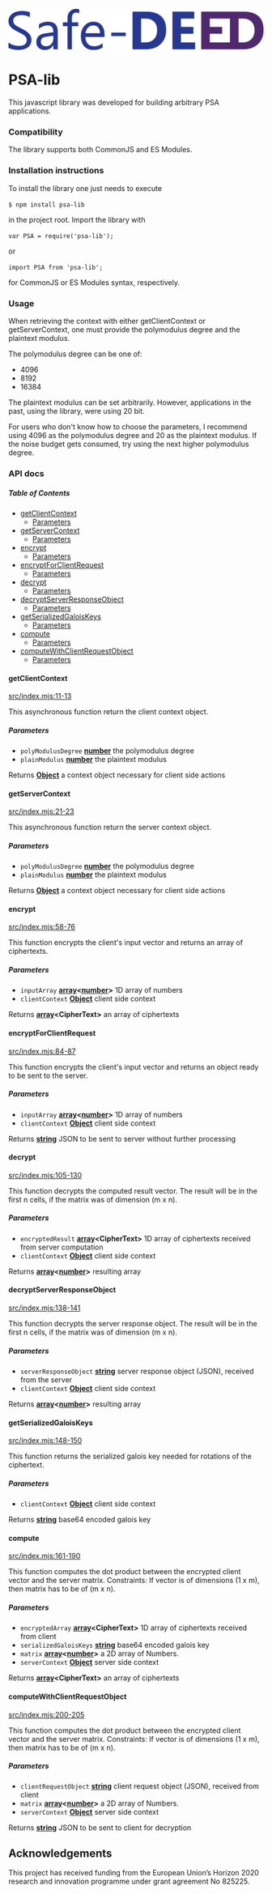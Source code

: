 ![Safe-DEED Logo](https://github.com/Safe-DEED/PSA/blob/master/Safe-DEED_logo.png)

# PSA-lib

This javascript library was developed for building arbitrary PSA applications. 

### Compatibility

The library supports both CommonJS and ES Modules.

### Installation instructions

To install the library one just needs to execute 

`$ npm install psa-lib` 

in the project root.
Import the library with 

`var PSA = require('psa-lib');` 

or 

`import PSA from 'psa-lib';` 

for CommonJS or ES Modules syntax, respectively.

### Usage

When retrieving the context with either getClientContext or getServerContext, one must provide the polymodulus degree 
and the plaintext modulus.

The polymodulus degree can be one of:

-   4096
-   8192
-   16384

The plaintext modulus can be set arbitrarily. However, applications in the past, using the library, were using 20 bit. 

For users who don't know how to choose the parameters, I recommend using 4096 as the polymodulus degree and 20 as the 
plaintext modulus. If the noise budget gets consumed, try using the next higher polymodulus degree.

### API docs

<!-- Generated by documentation.js. Update this documentation by updating the source code. -->

##### Table of Contents

-   [getClientContext](#getclientcontext)
    -   [Parameters](#parameters)
-   [getServerContext](#getservercontext)
    -   [Parameters](#parameters-1)
-   [encrypt](#encrypt)
    -   [Parameters](#parameters-2)
-   [encryptForClientRequest](#encryptforclientrequest)
    -   [Parameters](#parameters-3)
-   [decrypt](#decrypt)
    -   [Parameters](#parameters-4)
-   [decryptServerResponseObject](#decryptserverresponseobject)
    -   [Parameters](#parameters-5)
-   [getSerializedGaloisKeys](#getserializedgaloiskeys)
    -   [Parameters](#parameters-6)
-   [compute](#compute)
    -   [Parameters](#parameters-7)
-   [computeWithClientRequestObject](#computewithclientrequestobject)
    -   [Parameters](#parameters-8)

#### getClientContext

[src/index.mjs:11-13](https://github.com/Safe-DEED/PSA/blob/2bdaec3efffe284c0299eb11f291cd9b9cea6a08/src/index.mjs#L11-L13 "Source code on GitHub")

This asynchronous function return the client context object.

##### Parameters

-   `polyModulusDegree` **[number](https://developer.mozilla.org/docs/Web/JavaScript/Reference/Global_Objects/Number)** the polymodulus degree
-   `plainModulus` **[number](https://developer.mozilla.org/docs/Web/JavaScript/Reference/Global_Objects/Number)** the plaintext modulus

Returns **[Object](https://developer.mozilla.org/docs/Web/JavaScript/Reference/Global_Objects/Object)** a context object necessary for client side actions

#### getServerContext

[src/index.mjs:21-23](https://github.com/Safe-DEED/PSA/blob/2bdaec3efffe284c0299eb11f291cd9b9cea6a08/src/index.mjs#L21-L23 "Source code on GitHub")

This asynchronous function return the server context object.

##### Parameters

-   `polyModulusDegree` **[number](https://developer.mozilla.org/docs/Web/JavaScript/Reference/Global_Objects/Number)** the polymodulus degree
-   `plainModulus` **[number](https://developer.mozilla.org/docs/Web/JavaScript/Reference/Global_Objects/Number)** the plaintext modulus

Returns **[Object](https://developer.mozilla.org/docs/Web/JavaScript/Reference/Global_Objects/Object)** a context object necessary for client side actions

#### encrypt

[src/index.mjs:58-76](https://github.com/Safe-DEED/PSA/blob/2bdaec3efffe284c0299eb11f291cd9b9cea6a08/src/index.mjs#L58-L76 "Source code on GitHub")

This function encrypts the client's input vector and returns an array of ciphertexts.

##### Parameters

-   `inputArray` **[array](https://developer.mozilla.org/docs/Web/JavaScript/Reference/Global_Objects/Array)&lt;[number](https://developer.mozilla.org/docs/Web/JavaScript/Reference/Global_Objects/Number)>** 1D array of numbers
-   `clientContext` **[Object](https://developer.mozilla.org/docs/Web/JavaScript/Reference/Global_Objects/Object)** client side context

Returns **[array](https://developer.mozilla.org/docs/Web/JavaScript/Reference/Global_Objects/Array)&lt;CipherText>** an array of ciphertexts

#### encryptForClientRequest

[src/index.mjs:84-87](https://github.com/Safe-DEED/PSA/blob/2bdaec3efffe284c0299eb11f291cd9b9cea6a08/src/index.mjs#L84-L87 "Source code on GitHub")

This function encrypts the client's input vector and returns an object ready to be sent to the server.

##### Parameters

-   `inputArray` **[array](https://developer.mozilla.org/docs/Web/JavaScript/Reference/Global_Objects/Array)&lt;[number](https://developer.mozilla.org/docs/Web/JavaScript/Reference/Global_Objects/Number)>** 1D array of numbers
-   `clientContext` **[Object](https://developer.mozilla.org/docs/Web/JavaScript/Reference/Global_Objects/Object)** client side context

Returns **[string](https://developer.mozilla.org/docs/Web/JavaScript/Reference/Global_Objects/String)** JSON to be sent to server without further processing

#### decrypt

[src/index.mjs:105-130](https://github.com/Safe-DEED/PSA/blob/2bdaec3efffe284c0299eb11f291cd9b9cea6a08/src/index.mjs#L105-L130 "Source code on GitHub")

This function decrypts the computed result vector. The result will be in the first n cells, if the matrix was of dimension (m x n).

##### Parameters

-   `encryptedResult` **[array](https://developer.mozilla.org/docs/Web/JavaScript/Reference/Global_Objects/Array)&lt;CipherText>** 1D array of ciphertexts received from server computation
-   `clientContext` **[Object](https://developer.mozilla.org/docs/Web/JavaScript/Reference/Global_Objects/Object)** client side context

Returns **[array](https://developer.mozilla.org/docs/Web/JavaScript/Reference/Global_Objects/Array)&lt;[number](https://developer.mozilla.org/docs/Web/JavaScript/Reference/Global_Objects/Number)>** resulting array

#### decryptServerResponseObject

[src/index.mjs:138-141](https://github.com/Safe-DEED/PSA/blob/2bdaec3efffe284c0299eb11f291cd9b9cea6a08/src/index.mjs#L138-L141 "Source code on GitHub")

This function decrypts the server response object. The result will be in the first n cells, if the matrix was of dimension (m x n).

##### Parameters

-   `serverResponseObject` **[string](https://developer.mozilla.org/docs/Web/JavaScript/Reference/Global_Objects/String)** server response object (JSON), received from the server
-   `clientContext` **[Object](https://developer.mozilla.org/docs/Web/JavaScript/Reference/Global_Objects/Object)** client side context

Returns **[array](https://developer.mozilla.org/docs/Web/JavaScript/Reference/Global_Objects/Array)&lt;[number](https://developer.mozilla.org/docs/Web/JavaScript/Reference/Global_Objects/Number)>** resulting array

#### getSerializedGaloisKeys

[src/index.mjs:148-150](https://github.com/Safe-DEED/PSA/blob/2bdaec3efffe284c0299eb11f291cd9b9cea6a08/src/index.mjs#L148-L150 "Source code on GitHub")

This function returns the serialized galois key needed for rotations of the ciphertext.

##### Parameters

-   `clientContext` **[Object](https://developer.mozilla.org/docs/Web/JavaScript/Reference/Global_Objects/Object)** client side context

Returns **[string](https://developer.mozilla.org/docs/Web/JavaScript/Reference/Global_Objects/String)** base64 encoded galois key

#### compute

[src/index.mjs:161-190](https://github.com/Safe-DEED/PSA/blob/2bdaec3efffe284c0299eb11f291cd9b9cea6a08/src/index.mjs#L161-L190 "Source code on GitHub")

This function computes the dot product between the encrypted client vector and the server matrix.
Constraints: If vector is of dimensions (1 x m), then matrix has to be of (m x n).

##### Parameters

-   `encryptedArray` **[array](https://developer.mozilla.org/docs/Web/JavaScript/Reference/Global_Objects/Array)&lt;CipherText>** 1D array of ciphertexts received from client
-   `serializedGaloisKeys` **[string](https://developer.mozilla.org/docs/Web/JavaScript/Reference/Global_Objects/String)** base64 encoded galois key
-   `matrix` **[array](https://developer.mozilla.org/docs/Web/JavaScript/Reference/Global_Objects/Array)&lt;[number](https://developer.mozilla.org/docs/Web/JavaScript/Reference/Global_Objects/Number)>** a 2D array of Numbers.
-   `serverContext` **[Object](https://developer.mozilla.org/docs/Web/JavaScript/Reference/Global_Objects/Object)** server side context

Returns **[array](https://developer.mozilla.org/docs/Web/JavaScript/Reference/Global_Objects/Array)&lt;CipherText>** an array of ciphertexts

#### computeWithClientRequestObject

[src/index.mjs:200-205](https://github.com/Safe-DEED/PSA/blob/2bdaec3efffe284c0299eb11f291cd9b9cea6a08/src/index.mjs#L200-L205 "Source code on GitHub")

This function computes the dot product between the encrypted client vector and the server matrix.
Constraints: If vector is of dimensions (1 x m), then matrix has to be of (m x n).

##### Parameters

-   `clientRequestObject` **[string](https://developer.mozilla.org/docs/Web/JavaScript/Reference/Global_Objects/String)** client request object (JSON), received from client
-   `matrix` **[array](https://developer.mozilla.org/docs/Web/JavaScript/Reference/Global_Objects/Array)&lt;[number](https://developer.mozilla.org/docs/Web/JavaScript/Reference/Global_Objects/Number)>** a 2D array of Numbers.
-   `serverContext` **[Object](https://developer.mozilla.org/docs/Web/JavaScript/Reference/Global_Objects/Object)** server side context

Returns **[string](https://developer.mozilla.org/docs/Web/JavaScript/Reference/Global_Objects/String)** JSON to be sent to client for decryption

## Acknowledgements

This project has received funding from the European Union’s Horizon 2020 research and innovation programme under grant agreement No 825225.
